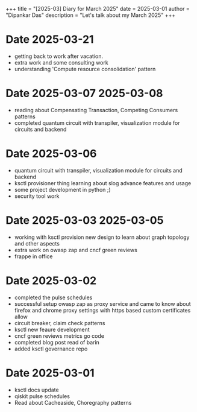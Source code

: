 +++
title = "[2025-03] Diary for March 2025"
date = 2025-03-01
author = "Dipankar Das"
description = "Let's talk about my March 2025"
+++

# Date 2025-03-21
* getting back to work after vacation.
* extra work and some consulting work
* understanding 'Compute resource consolidation' pattern

# Date 2025-03-07 2025-03-08
* reading about Compensating Transaction, Competing Consumers patterns
* completed quantum circuit with transpiler, visualization module for circuits and backend

# Date 2025-03-06
* quantum circuit with transpiler, visualization module for circuits and backend
* ksctl provisioner thing learning about slog advance features and usage
* some project development in python ;)
* security tool work

# Date 2025-03-03 2025-03-05
* working with ksctl provision new design to learn about graph topology and other aspects
* extra work on owasp zap and cncf green reviews
* frappe in office

# Date 2025-03-02
* completed the pulse schedules
* successful setup owasp zap as proxy service and came to know about firefox and chrome proxy settings with https based custom certificates allow
* circuit breaker, claim check patterns
* ksctl new feaure development
* cncf green reviews metrics go code 
* completed blog post read of barin
* added ksctl governance repo

# Date 2025-03-01
* ksctl docs update
* qiskit pulse schedules
* Read about Cacheaside, Choregraphy patterns
